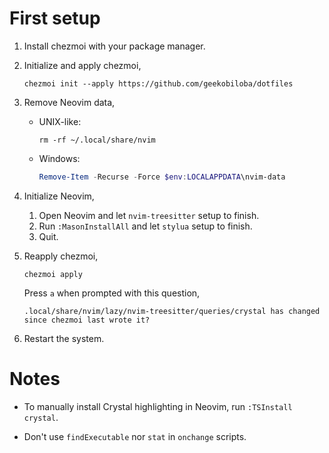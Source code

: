 #   First setup

1.  Install chezmoi with your package manager.

2.  Initialize and apply chezmoi,

    ```shell
    chezmoi init --apply https://github.com/geekobiloba/dotfiles
    ```

3.  Remove Neovim data,

    -   UNIX-like:

        ```shell
        rm -rf ~/.local/share/nvim
        ```

    -   Windows:

        ```powershell
        Remove-Item -Recurse -Force $env:LOCALAPPDATA\nvim-data
        ```

4.  Initialize Neovim,

    1.  Open Neovim and let `nvim-treesitter` setup to finish.
    2.  Run `:MasonInstallAll` and let `stylua` setup to finish.
    3.  Quit.

5.  Reapply chezmoi,

    ```shell
    chezmoi apply
    ```

    Press `a` when prompted with this question,

    ```
    .local/share/nvim/lazy/nvim-treesitter/queries/crystal has changed since chezmoi last wrote it?
    ```

6.  Restart the system.

#   Notes

-   To manually install Crystal highlighting in Neovim,
    run `:TSInstall crystal`.

-   Don't use `findExecutable` nor `stat` in `onchange` scripts.


